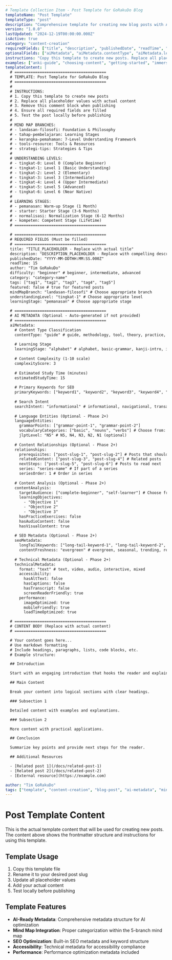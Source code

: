 ```yaml
---
# Template Collection Item - Post Template for GoRakuDo Blog
templateName: "Post Template"
templateType: "post"
description: "Comprehensive template for creating new blog posts with AI-ready metadata and mind map integration"
version: "1.0.0"
lastUpdated: "2024-12-19T00:00:00.000Z"
isActive: true
category: "content-creation"
requiredFields: ["title", "description", "publishedDate", "readTime", "author", "difficulty", "category", "tags", "featured", "mindMapBranch", "understandingLevel", "learningStage"]
optionalFields: ["aiMetadata", "aiMetadata.contentType", "aiMetadata.learningStage", "aiMetadata.complexityScore", "aiMetadata.estimatedStudyTime", "aiMetadata.primaryKeywords", "aiMetadata.searchIntent", "aiMetadata.languageEntities", "aiMetadata.relationships", "aiMetadata.contentAnalysis", "aiMetadata.seoMetadata", "aiMetadata.technicalMetadata"]
instructions: "Copy this template to create new posts. Replace all placeholder values with actual content. Remove comment blocks when publishing. Ensure all required fields are filled. Test the post locally before publishing."
examples: ["anki-guide", "choosing-content", "getting-started", "immersion-philosophy"]
templateContent: |
  # ========================================
  # TEMPLATE: Post Template for GoRakuDo Blog
  # ========================================
  # 
  # INSTRUCTIONS:
  # 1. Copy this template to create new posts
  # 2. Replace all placeholder values with actual content
  # 3. Remove this comment block when publishing
  # 4. Ensure all required fields are filled
  # 5. Test the post locally before publishing
  #
  # MIND MAP BRANCHES:
  # - landasan-filosofi: Foundation & Philosophy
  # - tahap-pembelajaran: Learning Stages  
  # - kerangka-pemahaman: 7-Level Understanding Framework
  # - tools-resource: Tools & Resources
  # - strategi-tips: Strategies & Tips
  #
  # UNDERSTANDING LEVELS:
  # - tingkat-0: Level 0 (Complete Beginner)
  # - tingkat-1: Level 1 (Basic Understanding)
  # - tingkat-2: Level 2 (Elementary)
  # - tingkat-3: Level 3 (Intermediate)
  # - tingkat-4: Level 4 (Upper Intermediate)
  # - tingkat-5: Level 5 (Advanced)
  # - tingkat-6: Level 6 (Near Native)
  #
  # LEARNING STAGES:
  # - pemanasan: Warm-up Stage (1 Month)
  # - starter: Starter Stage (3-6 Months)
  # - normalisasi: Normalization Stage (6-12 Months)
  # - kompeten: Competent Stage (Lifetime)
  # ========================================

  # ========================================
  # REQUIRED FIELDS (Must be filled)
  # ========================================
  title: "TITLE_PLACEHOLDER - Replace with actual title"
  description: "DESCRIPTION_PLACEHOLDER - Replace with compelling description (150-160 characters)"
  publishedDate: "YYYY-MM-DDTHH:MM:SS.000Z"
  readTime: 15
  author: "Tim GoRakuDo"
  difficulty: "beginner" # beginner, intermediate, advanced
  category: "category-name"
  tags: ["tag1", "tag2", "tag3", "tag4", "tag5"]
  featured: false # true for featured posts
  mindMapBranch: "landasan-filosofi" # Choose appropriate branch
  understandingLevel: "tingkat-1" # Choose appropriate level
  learningStage: "pemanasan" # Choose appropriate stage

  # ========================================
  # AI METADATA (Optional - Auto-generated if not provided)
  # ========================================
  aiMetadata:
    # Content Type Classification
    contentType: "guide" # guide, methodology, tool, theory, practice, review, case-study, faq
    
    # Learning Stage
    learningStage: "alphabet" # alphabet, basic-grammar, kanji-intro, intermediate, advanced, fluency
    
    # Content Complexity (1-10 scale)
    complexityScore: 3
    
    # Estimated Study Time (minutes)
    estimatedStudyTime: 15
    
    # Primary Keywords for SEO
    primaryKeywords: ["keyword1", "keyword2", "keyword3", "keyword4", "keyword5"]
    
    # Search Intent
    searchIntent: "informational" # informational, navigational, transactional, commercial
    
    # Language Entities (Optional - Phase 2+)
    languageEntities:
      grammarPoints: ["grammar-point-1", "grammar-point-2"]
      vocabularyCategories: ["basic", "nouns", "verbs"] # Choose from: basic, intermediate, advanced, kanji, hiragana, katakana, particles, verbs, adjectives, nouns, adverbs, conjunctions
      jlptLevel: "N5" # N5, N4, N3, N2, N1 (optional)
    
    # Content Relationships (Optional - Phase 2+)
    relationships:
      prerequisites: ["post-slug-1", "post-slug-2"] # Posts that should be read first
      relatedContent: ["post-slug-3", "post-slug-4"] # Related posts
      nextSteps: ["post-slug-5", "post-slug-6"] # Posts to read next
      series: "series-name" # If part of a series
      seriesOrder: 1 # Order in series
    
    # Content Analysis (Optional - Phase 2+)
    contentAnalysis:
      targetAudience: ["complete-beginner", "self-learner"] # Choose from: complete-beginner, self-learner, classroom-student, heritage-speaker, business-learner, academic-learner
      learningObjectives: 
        - "Objective 1"
        - "Objective 2"
        - "Objective 3"
      hasPracticeExercises: false
      hasAudioContent: false
      hasVisualContent: true
    
    # SEO Metadata (Optional - Phase 2+)
    seoMetadata:
      longTailKeywords: ["long-tail-keyword-1", "long-tail-keyword-2", "long-tail-keyword-3"]
      contentFreshness: "evergreen" # evergreen, seasonal, trending, reference
    
    # Technical Metadata (Optional - Phase 2+)
    technicalMetadata:
      format: "text" # text, video, audio, interactive, mixed
      accessibility:
        hasAltText: false
        hasCaptions: false
        hasTranscript: false
        screenReaderFriendly: true
      performance:
        imageOptimized: true
        mobileFriendly: true
        loadTimeOptimized: true

  # ========================================
  # CONTENT BODY (Replace with actual content)
  # ========================================

  # Your content goes here...
  # Use markdown formatting
  # Include headings, paragraphs, lists, code blocks, etc.
  # Example structure:

  ## Introduction

  Start with an engaging introduction that hooks the reader and explains what they'll learn.

  ## Main Content

  Break your content into logical sections with clear headings.

  ### Subsection 1

  Detailed content with examples and explanations.

  ### Subsection 2

  More content with practical applications.

  ## Conclusion

  Summarize key points and provide next steps for the reader.

  ## Additional Resources

  - [Related post 1](/docs/related-post-1)
  - [Related post 2](/docs/related-post-2)
  - [External resource](https://example.com)

author: "Tim GoRakuDo"
tags: ["template", "content-creation", "blog-post", "ai-metadata", "mind-map"]
---
```


# Post Template Content

This is the actual template content that will be used for creating new posts. The content above shows the frontmatter structure and instructions for using this template.

## Template Usage

1. Copy this template file
2. Rename it to your desired post slug
3. Update all placeholder values
4. Add your actual content
5. Test locally before publishing

## Template Features

- **AI-Ready Metadata**: Comprehensive metadata structure for AI optimization
- **Mind Map Integration**: Proper categorization within the 5-branch mind map
- **SEO Optimization**: Built-in SEO metadata and keyword structure
- **Accessibility**: Technical metadata for accessibility compliance
- **Performance**: Performance optimization metadata included
